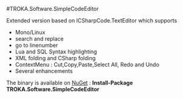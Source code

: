 #TROKA.Software.SimpleCodeEditor

Extended version based on ICSharpCode.TextEditor which supports
* Mono/Linux
* search and replace
* go to linenumber
* Lua and SQL Syntax highlighting
* XML folding and CSharp folding
* ContextMenu : Cut,Copy,Paste,Select All, Redo and Undo
* Several enhancements

The binary is available on [NuGet][1] : **Install-Package TROKA.Software.SimpleCodeEditor**

[1]: https://www.nuget.org/packages/TROKA.Software.SimpleCodeEditor/ "NuGet - TROKA.Software.SimpleCodeEditor"
